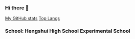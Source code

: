 ### Hi there 👋

[My GitHub stats](https://github-readme-stats.vercel.app/api?username=yuanzhidao&show_icons=true)
[Top Langs](https://github-readme-stats.vercel.app/api/top-langs/?username=yuanzhidao)

### School: Hengshui High School Experimental School

<!--
**yuanzhidao/yuanzhidao** is a ✨ _special_ ✨ repository because its `README.md` (this file) appears on your GitHub profile.

Here are some ideas to get you started:

- 🔭 I’m currently working on ...
- 🌱 I’m currently learning ...
- 👯 I’m looking to collaborate on ...
- 🤔 I’m looking for help with ...
- 💬 Ask me about ...
- 📫 How to reach me: ...
- 😄 Pronouns: ...
- ⚡ Fun fact: ...
-->
